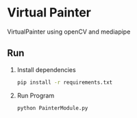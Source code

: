 # Virtual Painter

VirtualPainter using openCV and mediapipe

## Run
1. Install dependencies
   ```bash
   pip install -r requirements.txt 
   ```
2. Run Program
   ```bash
   python PainterModule.py 
   ```
   
